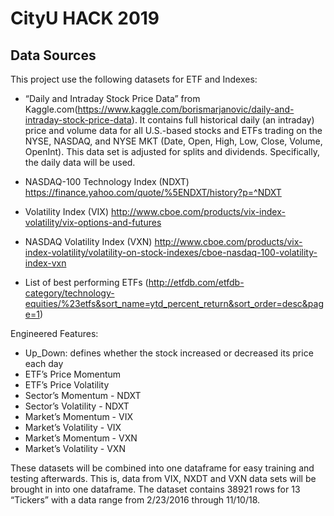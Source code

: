 # CityU  HACK 2019


## Data Sources
This project use the following datasets for ETF and Indexes:
* “Daily and Intraday Stock Price Data” from Kaggle.com(https://www.kaggle.com/borismarjanovic/daily-and-intraday-stock-price-data). It contains full historical daily (an intraday) price and volume data for all U.S.-based stocks and ETFs trading on the NYSE, NASDAQ, and NYSE MKT (Date, Open, High, Low, Close, Volume, OpenInt). This data set is adjusted for splits and dividends. Specifically, the daily data will be used.

* NASDAQ-100 Technology Index (NDXT) https://finance.yahoo.com/quote/%5ENDXT/history?p=^NDXT
* Volatility Index (VIX) http://www.cboe.com/products/vix-index-volatility/vix-options-and-futures
* NASDAQ Volatility Index (VXN) http://www.cboe.com/products/vix-index-volatility/volatility-on-stock-indexes/cboe-nasdaq-100-volatility-index-vxn

* List of best performing ETFs (http://etfdb.com/etfdb-category/technology-equities/%23etfs&sort_name=ytd_percent_return&sort_order=desc&page=1)

Engineered Features:
* Up_Down: defines whether the stock increased or decreased its price each day
* ETF’s Price Momentum
* ETF’s Price Volatility
* Sector’s Momentum - NDXT
* Sector’s Volatility - NDXT
* Market’s Momentum - VIX
* Market’s Volatility - VIX
* Market’s Momentum - VXN
* Market’s Volatility - VXN

These datasets will be combined into one dataframe for easy training and testing afterwards. This is, data from VIX, NXDT and VXN data sets will be brought in into one dataframe. The dataset contains 38921 rows for 13 “Tickers” with a data range from 2/23/2016 through 11/10/18.

